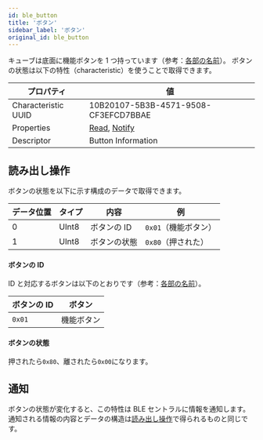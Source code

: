 ```yaml
---
id: ble_button
title: 'ボタン'
sidebar_label: 'ボタン'
original_id: ble_button
---
```


キューブは底面に機能ボタンを 1 つ持っています（参考：[各部の名前](hardware_components.md)）。
ボタンの状態は以下の特性（characteristic）を使うことで取得できます。

| プロパティ          | 値                                     |
| ------------------- | -------------------------------------- |
| Characteristic UUID | 10B20107-5B3B-4571-9508-CF3EFCD7BBAE   |
| Properties          | [Read](#読み出し操作), [Notify](#通知) |
| Descriptor          | Button Information                     |

## 読み出し操作

ボタンの状態を以下に示す構成のデータで取得できます。

| データ位置 | タイプ | 内容         | 例                                              |
| ---------- | ------ | ------------ | ----------------------------------------------- |
| 0          | UInt8  | ボタンの ID  | <span class="fixed">`0x01`</span>（機能ボタン） |
| 1          | UInt8  | ボタンの状態 | `0x80`（押された）                              |

#### ボタンの ID

ID と対応するボタンは以下のとおりです（参考：[各部の名前](hardware_components.md)）。

| ボタンの ID | ボタン     |
| ----------- | ---------- |
| `0x01`      | 機能ボタン |

#### ボタンの状態

押されたら`0x80`、離されたら`0x00`になります。

## 通知

ボタンの状態が変化すると、この特性は BLE セントラルに情報を通知します。
通知される情報の内容とデータの構造は[読み出し操作](#読み出し操作)で得られるものと同じです。
